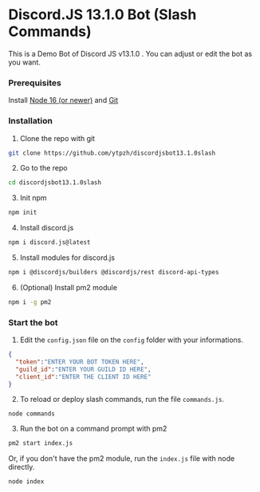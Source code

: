 # Discord.JS 13.1.0 Bot (Slash Commands)
This is a Demo Bot of Discord JS v13.1.0 . You can adjust or edit the bot as you want.
### Prerequisites
Install [Node 16 (or newer)](https://nodejs.org/en/) and [Git](https://git-scm.com/download/)

### Installation
1. Clone the repo with git
```bash
git clone https://github.com/ytpzh/discordjsbot13.1.0slash
```

2. Go to the repo
```bash
cd discordjsbot13.1.0slash
```
3. Init npm
```bash
npm init
```

4. Install discord.js
```bash
npm i discord.js@latest
```

5. Install modules for discord.js
```bash
npm i @discordjs/builders @discordjs/rest discord-api-types
```
6. (Optional) Install pm2 module
```bash
npm i -g pm2
```

### Start the bot
1. Edit the `config.json` file on the `config` folder with your informations.
```JSON
{
  "token":"ENTER YOUR BOT TOKEN HERE",
  "guild_id":"ENTER YOUR GUILD ID HERE",
  "client_id":"ENTER THE CLIENT ID HERE"
}
```
2. To reload or deploy slash commands, run the file `commands.js`.
```JS
node commands
```
3. Run the bot on a command prompt with pm2
```bash
pm2 start index.js
```
Or, if you don't have the pm2 module, run the `index.js` file with node directly.
```bash
node index
```
